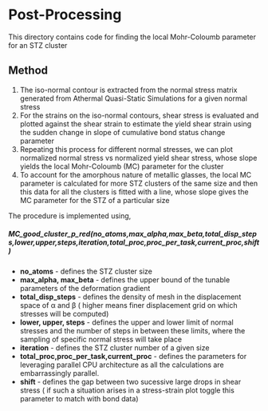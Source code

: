 # Post-Processing
This directory contains code for finding the local Mohr-Coloumb parameter for an STZ cluster

## Method
1. The iso-normal contour is extracted from the normal stress matrix generated from Athermal Quasi-Static Simulations for a given normal stress
2. For the strains on the iso-normal contours, shear stress is evaluated and plotted against the shear strain to estimate the yield shear strain using the sudden change in slope of cumulative bond status change parameter
3. Repeating this process for different normal stresses, we can plot normalized normal stress vs normalized yield shear stress, whose slope yields the local Mohr-Coloumb (MC) parameter for the cluster
4. To account for the amorphous nature of metallic glasses, the local MC parameter is calculated for more STZ clusters of the same size and then this data for all the clusters is fitted with a line, whose slope gives the MC parameter for the STZ of a particular size

The procedure is implemented using,
##### MC_good_cluster_p_red(no_atoms,max_alpha,max_beta,total_disp_steps,lower,upper,steps,iteration,total_proc,proc_per_task,current_proc,shift)
* **no_atoms** - defines the STZ cluster size
* **max_alpha, max_beta** - defines the upper bound of the tunable parameters of the deformation gradient
* **total_disp_steps** - defines the density of mesh in the displacement space of α and β ( higher means finer displacement grid on which stresses will be computed)
* **lower, upper, steps** - defines the upper and lower limit of normal stresses and the number of steps in between these limits, where the sampling of specific normal stress will take place
* **iteration** - defines the STZ cluster number of a given size
* **total_proc,proc_per_task,current_proc** - defines the parameters for leveraging parallel CPU architecture as all the calculations are embarrassingly parallel.
* **shift** - defines the gap between two sucessive  large drops in shear stress ( if such a situation arises in a stress-strain plot toggle this parameter to match with bond data)  


